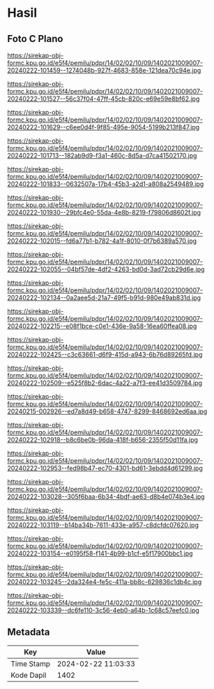 # Hasil

## Foto C Plano

https://sirekap-obj-formc.kpu.go.id/e5f4/pemilu/pdpr/14/02/02/10/09/1402021009007-20240222-101459--1274048b-927f-4683-858e-121dea70c94e.jpg

https://sirekap-obj-formc.kpu.go.id/e5f4/pemilu/pdpr/14/02/02/10/09/1402021009007-20240222-101527--56c37f04-47ff-45cb-820c-e69e59e8bf62.jpg

https://sirekap-obj-formc.kpu.go.id/e5f4/pemilu/pdpr/14/02/02/10/09/1402021009007-20240222-101629--c6ee0d4f-9f85-495e-9054-5199b213f847.jpg

https://sirekap-obj-formc.kpu.go.id/e5f4/pemilu/pdpr/14/02/02/10/09/1402021009007-20240222-101713--182ab9d9-f3a1-460c-8d5a-d7ca41502170.jpg

https://sirekap-obj-formc.kpu.go.id/e5f4/pemilu/pdpr/14/02/02/10/09/1402021009007-20240222-101833--0632507a-17b4-45b3-a2d1-a808a2549489.jpg

https://sirekap-obj-formc.kpu.go.id/e5f4/pemilu/pdpr/14/02/02/10/09/1402021009007-20240222-101930--29bfc4e0-55da-4e8b-8219-f79806d8602f.jpg

https://sirekap-obj-formc.kpu.go.id/e5f4/pemilu/pdpr/14/02/02/10/09/1402021009007-20240222-102015--fd6a77b1-b782-4a1f-8010-0f7b6389a570.jpg

https://sirekap-obj-formc.kpu.go.id/e5f4/pemilu/pdpr/14/02/02/10/09/1402021009007-20240222-102055--04bf57de-4df2-4263-bd0d-3ad72cb29d6e.jpg

https://sirekap-obj-formc.kpu.go.id/e5f4/pemilu/pdpr/14/02/02/10/09/1402021009007-20240222-102134--0a2aee5d-21a7-49f5-b91d-980e49ab831d.jpg

https://sirekap-obj-formc.kpu.go.id/e5f4/pemilu/pdpr/14/02/02/10/09/1402021009007-20240222-102215--e08f1bce-c0e1-436e-9a58-16ea60ffea08.jpg

https://sirekap-obj-formc.kpu.go.id/e5f4/pemilu/pdpr/14/02/02/10/09/1402021009007-20240222-102425--c3c63661-d6f9-415d-a943-6b76d89265fd.jpg

https://sirekap-obj-formc.kpu.go.id/e5f4/pemilu/pdpr/14/02/02/10/09/1402021009007-20240222-102509--e525f8b2-6dac-4a22-a7f3-ee41d3509784.jpg

https://sirekap-obj-formc.kpu.go.id/e5f4/pemilu/pdpr/14/02/02/10/09/1402021009007-20240215-002926--ed7a8d49-b658-4747-8299-8468692ed6aa.jpg

https://sirekap-obj-formc.kpu.go.id/e5f4/pemilu/pdpr/14/02/02/10/09/1402021009007-20240222-102918--b8c6be0b-96da-418f-b656-2355f50d11fa.jpg

https://sirekap-obj-formc.kpu.go.id/e5f4/pemilu/pdpr/14/02/02/10/09/1402021009007-20240222-102953--fed98b47-ec70-4301-bd61-3ebdd4d61299.jpg

https://sirekap-obj-formc.kpu.go.id/e5f4/pemilu/pdpr/14/02/02/10/09/1402021009007-20240222-103028--305f6baa-6b34-4bdf-ae63-d8b4e074b3e4.jpg

https://sirekap-obj-formc.kpu.go.id/e5f4/pemilu/pdpr/14/02/02/10/09/1402021009007-20240222-103119--b14ba34b-7611-433e-a957-c8dcfdc07620.jpg

https://sirekap-obj-formc.kpu.go.id/e5f4/pemilu/pdpr/14/02/02/10/09/1402021009007-20240222-103154--e0195f58-f141-4b99-b1cf-e5f17900bbc1.jpg

https://sirekap-obj-formc.kpu.go.id/e5f4/pemilu/pdpr/14/02/02/10/09/1402021009007-20240222-103245--2da324e4-fe5c-411a-bb8c-629836c1db4c.jpg

https://sirekap-obj-formc.kpu.go.id/e5f4/pemilu/pdpr/14/02/02/10/09/1402021009007-20240222-103339--dc6fe110-3c56-4eb0-a64b-1c68c57eefc0.jpg


## Metadata

| Key        | Value               |
| ---------- | ------------------- |
| Time Stamp | 2024-02-22 11:03:33 |
| Kode Dapil | 1402                |



